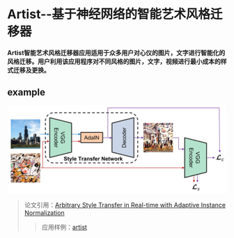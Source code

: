 # Artist--基于神经网络的智能艺术风格迁移器
#### Artist智能艺术风格迁移器应用适用于众多用户对心仪的图片，文字进行智能化的风格迁移。用户利用该应用程序对不同风格的图片，文字，视频进行最小成本的样式迁移及更换。
## example
![yet.jpg](https://github.com/jealousMr/sss/blob/master/example.jpg)
> 论文引用：[Arbitrary Style Transfer in Real-time with Adaptive Instance Normalization](https://arxiv.org/abs/1703.06868)
>> 应用样例：[artist](http://www.jeafoo.top)

